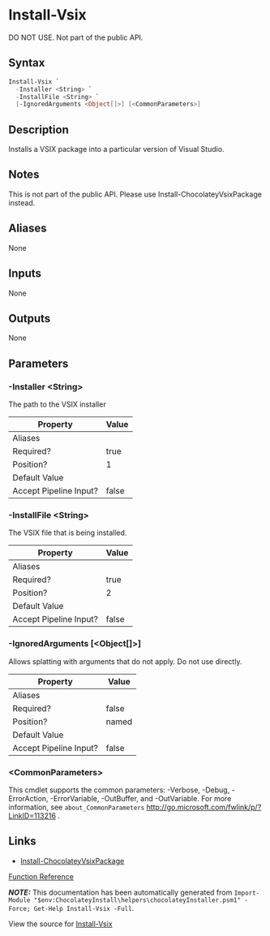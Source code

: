 ﻿---
Title: Install-Vsix
Description: Information on Install-Vsix function
RedirectFrom: docs/helpers-install-vsix
---

# Install-Vsix

<!-- This documentation is automatically generated from https://github.com/chocolatey/choco/blob/stable/src/chocolatey.resources/helpers/functions/Install-Vsix.ps1 using https://github.com/chocolatey/choco/blob/stable/GenerateDocs.ps1. Contributions are welcome at the original location(s). -->

DO NOT USE. Not part of the public API.

## Syntax

~~~powershell
Install-Vsix `
  -Installer <String> `
  -InstallFile <String> `
  [-IgnoredArguments <Object[]>] [<CommonParameters>]
~~~

## Description

Installs a VSIX package into a particular version of Visual Studio.

## Notes

This is not part of the public API. Please use
Install-ChocolateyVsixPackage instead.

## Aliases

None

## Inputs

None

## Outputs

None

## Parameters

###  -Installer &lt;String&gt;
The path to the VSIX installer

Property               | Value
---------------------- | -----
Aliases                |
Required?              | true
Position?              | 1
Default Value          |
Accept Pipeline Input? | false

###  -InstallFile &lt;String&gt;
The VSIX file that is being installed.

Property               | Value
---------------------- | -----
Aliases                |
Required?              | true
Position?              | 2
Default Value          |
Accept Pipeline Input? | false

###  -IgnoredArguments [&lt;Object[]&gt;]
Allows splatting with arguments that do not apply. Do not use directly.

Property               | Value
---------------------- | -----
Aliases                |
Required?              | false
Position?              | named
Default Value          |
Accept Pipeline Input? | false

### &lt;CommonParameters&gt;

This cmdlet supports the common parameters: -Verbose, -Debug, -ErrorAction, -ErrorVariable, -OutBuffer, and -OutVariable. For more information, see `about_CommonParameters` http://go.microsoft.com/fwlink/p/?LinkID=113216 .


## Links

 * [Install-ChocolateyVsixPackage](./install-chocolateyvsixpackage)


[Function Reference](./)

***NOTE:*** This documentation has been automatically generated from `Import-Module "$env:ChocolateyInstall\helpers\chocolateyInstaller.psm1" -Force; Get-Help Install-Vsix -Full`.

View the source for [Install-Vsix](https://github.com/chocolatey/choco/blob/stable/src/chocolatey.resources/helpers/functions/Install-Vsix.ps1)
